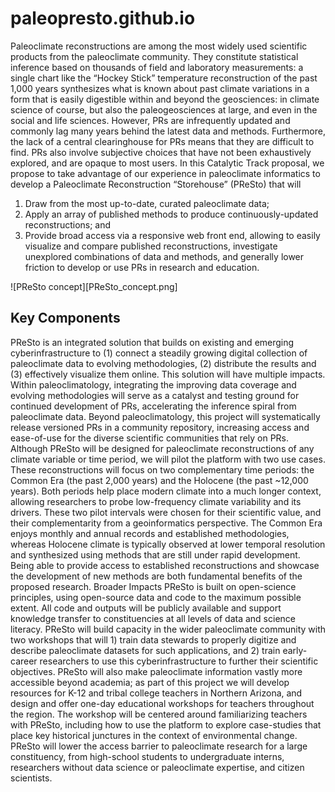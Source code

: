 # paleopresto.github.io

Paleoclimate reconstructions are among the most widely used scientific products from the paleoclimate community. They constitute statistical inference based on thousands of field and laboratory measurements: a single chart like the “Hockey Stick” temperature reconstruction of the past 1,000 years synthesizes what is known about past climate variations in a form that is easily digestible within and beyond the geosciences: in climate science of course, but also the paleogeosciences at large, and even in the social and life sciences. However, PRs are infrequently updated and commonly lag many years behind the latest data and methods. Furthermore, the lack of a central clearinghouse for PRs means that they are difficult to find. PRs also involve subjective choices that have not been exhaustively explored, and are opaque to most users. In this Catalytic Track proposal, we propose to take advantage of our experience in paleoclimate informatics to develop a Paleoclimate Reconstruction “Storehouse” (PReSto) that will 

1. Draw from the most up-to-date, curated paleoclimate data;
2. Apply an array of published methods to produce continuously-updated reconstructions; and 
3. Provide broad access via a responsive web front end, allowing to easily visualize and compare published reconstructions, investigate unexplored combinations of data and methods, and generally lower friction to develop or use PRs in research and education.

![PReSto concept][PReSto_concept.png]

## Key Components

PReSto is an integrated solution that builds on existing and emerging cyberinfrastructure to (1) connect a steadily growing digital collection of paleoclimate data to evolving methodologies, (2) distribute the results and (3) effectively visualize them online. This solution will have multiple impacts. Within paleoclimatology, integrating the improving data coverage and evolving methodologies will serve as a catalyst and testing ground for continued development of PRs, accelerating the inference spiral from paleoclimate data. Beyond paleoclimatology, this project will systematically release versioned PRs in a community repository, increasing access and ease-of-use for the diverse scientific communities that rely on PRs.
Although PReSto will be designed for paleoclimate reconstructions of any climate variable or time period, we will pilot the platform with two use cases. These reconstructions will focus on two complementary time periods: the Common Era (the past 2,000 years) and the Holocene (the past ~12,000 years). Both periods help place modern climate into a much longer context, allowing researchers to probe low-frequency climate variability and its drivers. These two pilot intervals were chosen for their scientific value, and their complementarity from a geoinformatics perspective. The Common Era enjoys monthly and annual records and established methodologies, whereas Holocene climate is typically observed at lower temporal resolution and synthesized using methods that are still under rapid development. Being able to provide access to established reconstructions and showcase the development of new methods are both fundamental benefits of the proposed research.
Broader Impacts
PReSto is built on open-science principles, using open-source data and code to the maximum possible extent. All code and outputs will be publicly available and support knowledge transfer to constituencies at all levels of data and science literacy. PReSto will build capacity in the wider paleoclimate community with two workshops that will 1) train data stewards to properly digitize and describe paleoclimate datasets for such applications, and 2) train early-career researchers to use this cyberinfrastructure to further their scientific objectives. PReSto will also make paleoclimate information vastly more accessible beyond academia; as part of this project we will develop resources for K-12 and tribal college teachers in Northern Arizona, and design and offer one-day educational workshops for teachers throughout the region. The workshop will be centered around familiarizing teachers with PReSto, including how to use the platform to explore case-studies that place key historical junctures in the context of environmental change. PReSto will lower the access barrier to paleoclimate research for a large constituency, from high-school students to undergraduate interns, researchers without data science or paleoclimate expertise, and citizen scientists.
